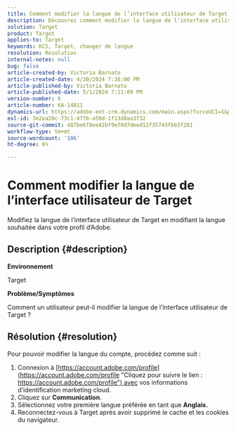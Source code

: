 ```yaml
---
title: Comment modifier la langue de l’interface utilisateur de Target
description: Découvrez comment modifier la langue de l’interface utilisateur de Target.
solution: Target
product: Target
applies-to: Target
keywords: KCS, Target, changer de langue
resolution: Resolution
internal-notes: null
bug: false
article-created-by: Victoria Barnato
article-created-date: 4/30/2024 7:38:00 PM
article-published-by: Victoria Barnato
article-published-date: 5/1/2024 7:11:09 PM
version-number: 6
article-number: KA-14011
dynamics-url: https://adobe-ent.crm.dynamics.com/main.aspx?forceUCI=1&pagetype=entityrecord&etn=knowledgearticle&id=c74b8625-2907-ef11-9f8a-6045bd0a08d9
exl-id: 3e2ea20c-73c1-477b-a59d-1f13d0aa3f32
source-git-commit: 487be6f8ee42bf9e70d7deed12f35743fbb3f281
workflow-type: tm+mt
source-wordcount: '106'
ht-degree: 6%

---
```


# Comment modifier la langue de l’interface utilisateur de Target


Modifiez la langue de l’interface utilisateur de Target en modifiant la langue souhaitée dans votre profil d’Adobe.

## Description {#description}


<b>Environnement</b>

Target



<b>Problème/Symptômes</b>

Comment un utilisateur peut-il modifier la langue de l’interface utilisateur de Target ?


## Résolution {#resolution}




Pour pouvoir modifier la langue du compte, procédez comme suit :

1. Connexion à [https://account.adobe.com/profile](https://account.adobe.com/profile "Cliquez pour suivre le lien : https://account.adobe.com/profile") avec vos informations d’identification marketing cloud.
2. Cliquez sur <b>Communication</b>.
3. Sélectionnez votre première langue préférée en tant que <b>Anglais.</b>
4. Reconnectez-vous à Target après avoir supprimé le cache et les cookies du navigateur.
